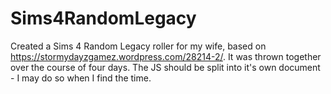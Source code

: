 # Sims4RandomLegacy
Created a Sims 4 Random Legacy roller for my wife, based on https://stormydayzgamez.wordpress.com/28214-2/.
It was thrown together over the course of four days. The JS should be split into it's own document - I may do so when I find the time.
